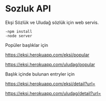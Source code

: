 # Sozluk API

Ekşi Sözlük ve Uludağ sözlük için web servis.


```
-npm install
-node server 
```

Popüler başlıklar için

https://eksi.herokuapp.com/eksi/popular

https://eksi.herokuapp.com/uludag/popular

Başlık içinde bulunan entryler için

https://eksi.herokuapp.com/eksi/detail?url=

https://eksi.herokuapp.com/uludag/detail?url=


